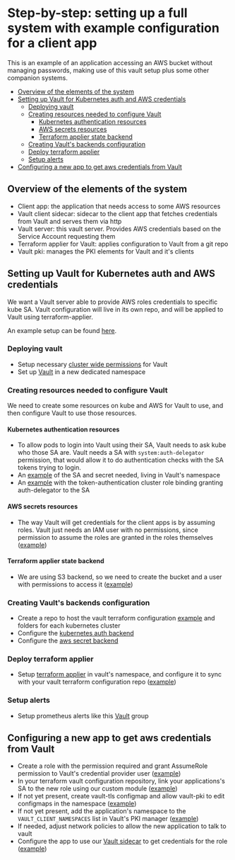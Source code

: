 # Step-by-step: setting up a full system with example configuration for a client app
This is an example of an application accessing an AWS bucket without managing passwords, making use of this vault setup plus some other companion systems.

<!-- vim-markdown-toc GFM -->

* [Overview of the elements of the system](#overview-of-the-elements-of-the-system)
* [Setting up Vault for Kubernetes auth and AWS credentials](#setting-up-vault-for-kubernetes-auth-and-aws-credentials)
  * [Deploying vault](#deploying-vault)
  * [Creating resources needed to configure Vault](#creating-resources-needed-to-configure-vault)
    * [Kubernetes authentication resources](#kubernetes-authentication-resources)
    * [AWS secrets resources](#aws-secrets-resources)
    * [Terraform applier state backend](#terraform-applier-state-backend)
  * [Creating Vault's backends configuration](#creating-vaults-backends-configuration)
  * [Deploy terraform applier](#deploy-terraform-applier)
  * [Setup alerts](#setup-alerts)
* [Configuring a new app to get aws credentials from Vault](#configuring-a-new-app-to-get-aws-credentials-from-vault)

<!-- vim-markdown-toc -->

## Overview of the elements of the system
* Client app: the application that needs access to some AWS resources
* Vault client sidecar: sidecar to the client app that fetches credentials from Vault and serves them via http
* Vault server: this vault server. Provides AWS credentials based on the Service Account requesting them
* Terraform applier for Vault: applies configuration to Vault from a git repo
* Vault pki: manages the PKI elements for Vault and it's clients

## Setting up Vault for Kubernetes auth and AWS credentials
We want a Vault server able to provide AWS roles credentials to specific kube SA. Vault configuration will live in its own repo, and will be applied to Vault using terraform-applier.

An example setup can be found [here](https://github.com/utilitywarehouse/kubernetes-manifests/tree/master/exp-1-aws/sys-vault).

### Deploying vault
* Setup necessary [cluster wide permissions](https://github.com/utilitywarehouse/vault-manifests/tree/master/example/cluster-wide) for Vault
* Set up [Vault](https://github.com/utilitywarehouse/vault-manifests/tree/master/example/vault-namespace) in a new dedicated namespace
### Creating resources needed to configure Vault
We need to create some resources on kube and AWS for Vault to use, and then configure Vault to use those resources.
#### Kubernetes authentication resources
* To allow pods to login into Vault using their SA, Vault needs to ask kube who those SA are. Vault needs a SA with `system:auth-delegator` permission, that would allow it to do authentication checks with the SA tokens trying to login.
* An [example](https://github.com/utilitywarehouse/kubernetes-manifests/blob/master/exp-1-aws/sys-vault/terraform-applier.yaml) of the SA and secret needed, living in Vault's namespace
* An [example](https://github.com/utilitywarehouse/kubernetes-manifests/blob/master/exp-1-aws/kube-system/05-auth-vault.yaml) with the token-authentication cluster role binding granting auth-delegator to the SA

#### AWS secrets resources
* The way Vault will get credentials for the client apps is by assuming roles. Vault just needs an IAM user with no permissions, since permission to assume the roles are granted in the roles themselves ([example](https://github.com/utilitywarehouse/terraform/blob/master/aws/dev/sys-vault-exp-1/credentials-provider.tf))
#### Terraform applier state backend
* We are using S3 backend, so we need to create the bucket and a user with permissions to access it ([example](https://github.com/utilitywarehouse/terraform/blob/master/aws/dev/sys-vault-exp-1/terraform-state.tf))

### Creating Vault's backends configuration
* Create a repo to host the vault terraform configuration [example](https://github.com/utilitywarehouse/sys-vault-terraform) and folders for each kubernetes cluster
* Configure the [kubernetes auth backend](https://github.com/utilitywarehouse/sys-vault-terraform/blob/master/exp-1-aws/backends/kubernetes-auth-method.tf)
* Configure the [aws secret backend](https://github.com/utilitywarehouse/sys-vault-terraform/blob/master/exp-1-aws/backends/aws-secrets-engine.tf)

### Deploy terraform applier
* Setup [terraform applier](https://github.com/utilitywarehouse/terraform-applier/tree/master/manifests/example) in vault's namespace, and configure it to sync with your vault terraform configuration repo ([example](https://github.com/utilitywarehouse/kubernetes-manifests/blob/master/exp-1-aws/sys-vault/terraform-applier-patch.yaml))
### Setup alerts
* Setup prometheus alerts like this [Vault](https://github.com/utilitywarehouse/kubernetes-manifests/blob/master/exp-1-aws/sys-prom/resources/prometheus-alerts.yaml) group

## Configuring a new app to get aws credentials from Vault
* Create a role with the permission required and grant AssumeRole permission to Vault's credential provider user ([example](https://github.com/utilitywarehouse/terraform/blob/master/aws/dev/sys-aws-probe/main.tf))
* In your terraform vault configuration repository, link your applications's SA to the new role using our custom module ([example](https://github.com/utilitywarehouse/sys-vault-terraform/blob/master/exp-1-aws/kube-aws-credentials/roles-linked-to-apps.tf))
* If not yet present, create vault-tls configmap and allow vault-pki to edit configmaps in the namespace ([example](https://github.com/utilitywarehouse/vault-manifests/tree/master/example/client-namespace))
* If not yet present, add the application's namespace to the `VAULT_CLIENT_NAMESPACES` list in Vault's PKI manager ([example](https://github.com/utilitywarehouse/kubernetes-manifests/blob/master/exp-1-aws/sys-vault/vault-pki-patch.yaml))
* If needed, adjust network policies to allow the new application to talk to vault
* Configure the app to use our [Vault sidecar](https://github.com/utilitywarehouse/vault-kube-aws-credentials) to get credentials for the role ([example](https://github.com/utilitywarehouse/kubernetes-manifests/blob/master/exp-1-aws/labs/aws-probe.yaml))
